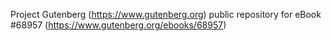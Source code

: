 Project Gutenberg (https://www.gutenberg.org) public repository for eBook #68957 (https://www.gutenberg.org/ebooks/68957)
